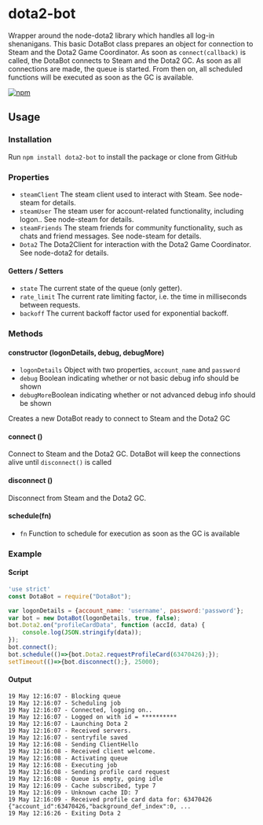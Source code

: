 # dota2-bot
Wrapper around the node-dota2 library which handles all log-in shenanigans. 
This basic DotaBot class prepares an object for connection to Steam and the 
Dota2 Game Coordinator. As soon as `connect(callback)` is called, the DotaBot 
connects to Steam and the Dota2 GC. As soon as all connections are made, 
the queue is started. From then on, all scheduled functions will be executed as 
soon as the GC is available.

[![npm](https://img.shields.io/npm/v/dota2-bot.svg?maxAge=2592000&style=flat-square)](https://www.npmjs.com/package/dota2-bot)

## Usage
### Installation
Run `npm install dota2-bot` to install the package or clone from GitHub

### Properties
* `steamClient` The steam client used to interact with Steam. See node-steam for details.
* `steamUser` The steam user for account-related functionality, including logon.. See node-steam for details.
* `steamFriends` The steam friends for community functionality, such as chats and friend messages. See node-steam for details.
* `Dota2` The Dota2Client for interaction with the Dota2 Game Coordinator. See node-dota2 for details.

#### Getters / Setters
* `state` The current state of the queue (only getter).
* `rate_limit` The current rate limiting factor, i.e. the time in milliseconds between requests.
* `backoff` The current backoff factor used for exponential backoff.

### Methods
#### constructor (logonDetails, debug, debugMore)
* `logonDetails` Object with two properties, `account_name` and `password`
* `debug` Boolean indicating whether or not basic debug info should be shown
* `debugMore`Boolean indicating whether or not advanced debug info should be shown

Creates a new DotaBot ready to connect to Steam and the Dota2 GC

#### connect ()
Connect to Steam and the Dota2 GC. DotaBot will keep the connections alive until `disconnect()` is called

#### disconnect ()
Disconnect from Steam and the Dota2 GC.

#### schedule(fn)
* `fn` Function to schedule for execution as soon as the GC is available

### Example

#### Script
```javascript
'use strict'
const DotaBot = require("DotaBot");

var logonDetails = {account_name: 'username', password:'password'};
var bot = new DotaBot(logonDetails, true, false);
bot.Dota2.on("profileCardData", function (accId, data) {
    console.log(JSON.stringify(data));
});
bot.connect();
bot.schedule(()=>{bot.Dota2.requestProfileCard(63470426);});
setTimeout(()=>{bot.disconnect();}, 25000);
```

#### Output
```
19 May 12:16:07 - Blocking queue
19 May 12:16:07 - Scheduling job
19 May 12:16:07 - Connected, logging on..
19 May 12:16:07 - Logged on with id = **********
19 May 12:16:07 - Launching Dota 2
19 May 12:16:07 - Received servers.
19 May 12:16:07 - sentryfile saved
19 May 12:16:08 - Sending ClientHello
19 May 12:16:08 - Received client welcome.
19 May 12:16:08 - Activating queue
19 May 12:16:08 - Executing job
19 May 12:16:08 - Sending profile card request
19 May 12:16:08 - Queue is empty, going idle
19 May 12:16:09 - Cache subscribed, type 7
19 May 12:16:09 - Unknown cache ID: 7
19 May 12:16:09 - Received profile card data for: 63470426
{"account_id":63470426,"background_def_index":0, ...
19 May 12:16:26 - Exiting Dota 2
```